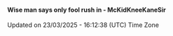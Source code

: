 #### Wise man says only fool rush in - McKidKneeKaneSir
Updated on 23/03/2025 - 16:12:38 (UTC) Time Zone
